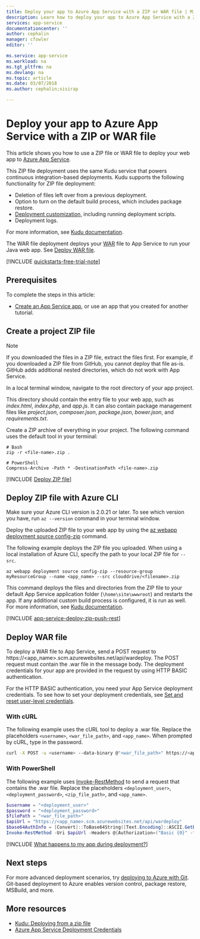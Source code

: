 ```yaml
---
title: Deploy your app to Azure App Service with a ZIP or WAR file | Microsoft Docs 
description: Learn how to deploy your app to Azure App Service with a ZIP file (or a WAR file for Java developers).
services: app-service
documentationcenter: ''
author: cephalin
manager: cfowler
editor: ''

ms.service: app-service
ms.workload: na
ms.tgt_pltfrm: na
ms.devlang: na
ms.topic: article
ms.date: 03/07/2018
ms.author: cephalin;sisirap

---
```


# Deploy your app to Azure App Service with a ZIP or WAR file

This article shows you how to use a ZIP file or WAR file to deploy your web app to [Azure App Service](app-service-web-overview.md). 

This ZIP file deployment uses the same Kudu service that powers continuous integration-based deployments. Kudu supports the following functionality for ZIP file deployment: 

- Deletion of files left over from a previous deployment.
- Option to turn on the default build process, which includes package restore.
- [Deployment customization](https://github.com/projectkudu/kudu/wiki/Configurable-settings#repository-and-deployment-related-settings), including running deployment scripts.  
- Deployment logs. 

For more information, see [Kudu documentation](https://github.com/projectkudu/kudu/wiki/Deploying-from-a-zip-file).

The WAR file deployment deploys your [WAR](https://wikipedia.org/wiki/WAR_(file_format)) file to App Service to run your Java web app. See [Deploy WAR file](#deploy-war-file).

[!INCLUDE [quickstarts-free-trial-note](../../includes/quickstarts-free-trial-note.md)]

## Prerequisites

To complete the steps in this article:

* [Create an App Service app](/azure/app-service/), or use an app that you created for another tutorial.

## Create a project ZIP file

>[!NOTE]
> If you downloaded the files in a ZIP file, extract the files first. For example, if you downloaded a ZIP file from GitHub, you cannot deploy that file as-is. GitHub adds additional nested directories, which do not work with App Service. 
>

In a local terminal window, navigate to the root directory of your app project. 

This directory should contain the entry file to your web app, such as _index.html_, _index.php_, and _app.js_. It can also contain package management files like _project.json_, _composer.json_, _package.json_, _bower.json_, and _requirements.txt_.

Create a ZIP archive of everything in your project. The following command uses the default tool in your terminal:

```
# Bash
zip -r <file-name>.zip .

# PowerShell
Compress-Archive -Path * -DestinationPath <file-name>.zip
``` 

[!INCLUDE [Deploy ZIP file](../../includes/app-service-web-deploy-zip.md)]

## Deploy ZIP file with Azure CLI

Make sure your Azure CLI version is 2.0.21 or later. To see which version you have, run `az --version` command in your terminal window.

Deploy the uploaded ZIP file to your web app by using the [az webapp deployment source config-zip](/cli/azure/webapp/deployment/source?view=azure-cli-latest#az-webapp-deployment-source-config-zip) command.  

The following example deploys the ZIP file you uploaded. When using a local installation of Azure CLI, specify the path to your local ZIP file for `--src`.   

```azurecli-interactive
az webapp deployment source config-zip --resource-group myResourceGroup --name <app_name> --src clouddrive/<filename>.zip
```

This command deploys the files and directories from the ZIP file to your default App Service application folder (`\home\site\wwwroot`) and restarts the app. If any additional custom build process is configured, it is run as well. For more information, see [Kudu documentation](https://github.com/projectkudu/kudu/wiki/Deploying-from-a-zip-file).

[!INCLUDE [app-service-deploy-zip-push-rest](../../includes/app-service-deploy-zip-push-rest.md)]  

## Deploy WAR file

To deploy a WAR file to App Service, send a POST request to https://<app_name>.scm.azurewebsites.net/api/wardeploy. The POST request must contain the .war file in the message body. The deployment credentials for your app are provided in the request by using HTTP BASIC authentication. 

For the HTTP BASIC authentication, you need your App Service deployment credentials. To see how to set your deployment credentials, see [Set and reset user-level credentials](app-service-deployment-credentials.md#userscope).

### With cURL

The following example uses the cURL tool to deploy a .war file. Replace the placeholders `<username>`, `<war_file_path>`, and `<app_name>`. When prompted by cURL, type in the password.

```bash
curl -X POST -u <username> --data-binary @"<war_file_path>" https://<app_name>.scm.azurewebsites.net/api/wardeploy
```

### With PowerShell

The following example uses [Invoke-RestMethod](/powershell/module/microsoft.powershell.utility/invoke-restmethod) to send a request that contains the .war file. Replace the placeholders `<deployment_user>`, `<deployment_password>`, `<zip_file_path>`, and `<app_name>`.

```PowerShell
$username = "<deployment_user>"
$password = "<deployment_password>"
$filePath = "<war_file_path>"
$apiUrl = "https://<app_name>.scm.azurewebsites.net/api/wardeploy"
$base64AuthInfo = [Convert]::ToBase64String([Text.Encoding]::ASCII.GetBytes(("{0}:{1}" -f $username, $password)))
Invoke-RestMethod -Uri $apiUrl -Headers @{Authorization=("Basic {0}" -f $base64AuthInfo)} -Method POST -InFile $filePath -ContentType "multipart/form-data"
```

[!INCLUDE [What happens to my app during deployment?](../../includes/app-service-deploy-atomicity.md)]

## Next steps

For more advanced deployment scenarios, try [deploying to Azure with Git](app-service-deploy-local-git.md). Git-based deployment to Azure
enables version control, package restore, MSBuild, and more.

## More resources

* [Kudu: Deploying from a zip file](https://github.com/projectkudu/kudu/wiki/Deploying-from-a-zip-file)
* [Azure App Service Deployment Credentials](app-service-deploy-ftp.md)
